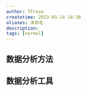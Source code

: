 ```yaml
---
author: TFrose
createtime: 2023-03-14 14:38
aliases: 未命名
description:
tags: [normal]
---
```


## 数据分析方法

## 数据分析工具
